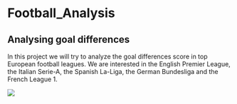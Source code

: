 # Football_Analysis
## Analysing goal differences
In this project we will try to analyze the goal differences score in top European football leagues. We are interested in the English Premier League, the Italian Serie-A, the Spanish La-Liga, the German Bundesliga and the French League 1. 

![](https://storage.googleapis.com/kaggle-datasets-images/625428/1114895/74333538ec425be830cda06f0da9443e/dataset-cover.jpg?t=2020-04-28-13-02-18)
